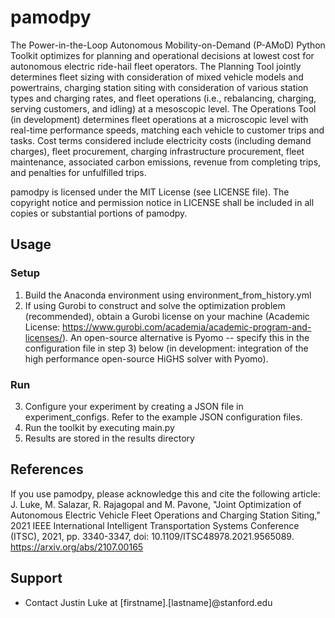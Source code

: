 # pamodpy
The Power-in-the-Loop Autonomous Mobility-on-Demand (P-AMoD) Python Toolkit optimizes for planning and operational decisions at lowest cost for autonomous electric ride-hail fleet operators.
The Planning Tool jointly determines fleet sizing with consideration of mixed vehicle models and powertrains, charging station siting with consideration of various station types and charging rates, and fleet operations (i.e., rebalancing, charging, serving customers, and idling) at a mesoscopic level.
The Operations Tool (in development) determines fleet operations at a microscopic level with real-time performance speeds, matching each vehicle to customer trips and tasks.
Cost terms considered include electricity costs (including demand charges), fleet procurement, charging infrastructure procurement, fleet maintenance, associated carbon emissions, revenue from completing trips, and penalties for unfulfilled trips.

pamodpy is licensed under the MIT License (see LICENSE file). The copyright notice and permission notice in LICENSE shall be included in all
copies or substantial portions of pamodpy.

## Usage
### Setup
1) Build the Anaconda environment using environment_from_history.yml
2) If using Gurobi to construct and solve the optimization problem (recommended), obtain a Gurobi license on your machine (Academic License: https://www.gurobi.com/academia/academic-program-and-licenses/).  An open-source alternative is Pyomo -- specify this in the configuration file in step 3) below (in development: integration of the high performance open-source HiGHS solver with Pyomo).
### Run
3) Configure your experiment by creating a JSON file in experiment_configs. Refer to the example JSON configuration files.
4) Run the toolkit by executing main.py 
5) Results are stored in the results directory

## References
If you use pamodpy, please acknowledge this and cite the following article:
J. Luke, M. Salazar, R. Rajagopal and M. Pavone, "Joint Optimization of Autonomous Electric Vehicle Fleet Operations and Charging Station Siting," 2021 IEEE International Intelligent Transportation Systems Conference (ITSC), 2021, pp. 3340-3347, doi: 10.1109/ITSC48978.2021.9565089.
https://arxiv.org/abs/2107.00165

## Support
* Contact Justin Luke at [firstname].[lastname]@stanford.edu
